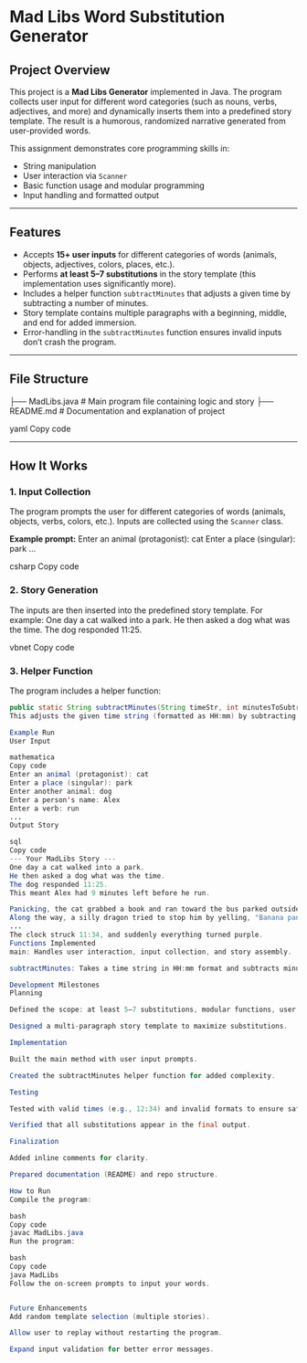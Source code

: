# Mad Libs Word Substitution Generator

## Project Overview
This project is a **Mad Libs Generator** implemented in Java. The program collects user input for different word categories (such as nouns, verbs, adjectives, and more) and dynamically inserts them into a predefined story template. The result is a humorous, randomized narrative generated from user-provided words.

This assignment demonstrates core programming skills in:
- String manipulation
- User interaction via `Scanner`
- Basic function usage and modular programming
- Input handling and formatted output

---

## Features
- Accepts **15+ user inputs** for different categories of words (animals, objects, adjectives, colors, places, etc.).
- Performs **at least 5–7 substitutions** in the story template (this implementation uses significantly more).
- Includes a helper function `subtractMinutes` that adjusts a given time by subtracting a number of minutes.
- Story template contains multiple paragraphs with a beginning, middle, and end for added immersion.
- Error-handling in the `subtractMinutes` function ensures invalid inputs don’t crash the program.

---

## File Structure
├── MadLibs.java # Main program file containing logic and story
├── README.md # Documentation and explanation of project

yaml
Copy code

---

## How It Works

### 1. Input Collection
The program prompts the user for different categories of words (animals, objects, verbs, colors, etc.). Inputs are collected using the `Scanner` class.

**Example prompt:**
Enter an animal (protagonist): cat
Enter a place (singular): park
...

csharp
Copy code

### 2. Story Generation
The inputs are then inserted into the predefined story template. For example:
One day a cat walked into a park.
He then asked a dog what was the time.
The dog responded 11:25.

vbnet
Copy code

### 3. Helper Function
The program includes a helper function:

```java
public static String subtractMinutes(String timeStr, int minutesToSubtract)
This adjusts the given time string (formatted as HH:mm) by subtracting a specified number of minutes. It demonstrates modular programming and time manipulation logic.

Example Run
User Input

mathematica
Copy code
Enter an animal (protagonist): cat
Enter a place (singular): park
Enter another animal: dog
Enter a person's name: Alex
Enter a verb: run
...
Output Story

sql
Copy code
--- Your MadLibs Story ---
One day a cat walked into a park.
He then asked a dog what was the time.
The dog responded 11:25.
This meant Alex had 9 minutes left before he run.

Panicking, the cat grabbed a book and ran toward the bus parked outside.
Along the way, a silly dragon tried to stop him by yelling, "Banana pancakes!"
...
The clock struck 11:34, and suddenly everything turned purple.
Functions Implemented
main: Handles user interaction, input collection, and story assembly.

subtractMinutes: Takes a time string in HH:mm format and subtracts minutes, ensuring proper wrap-around for hours.

Development Milestones
Planning

Defined the scope: at least 5–7 substitutions, modular functions, user prompts.

Designed a multi-paragraph story template to maximize substitutions.

Implementation

Built the main method with user input prompts.

Created the subtractMinutes helper function for added complexity.

Testing

Tested with valid times (e.g., 12:34) and invalid formats to ensure safe error handling.

Verified that all substitutions appear in the final output.

Finalization

Added inline comments for clarity.

Prepared documentation (README) and repo structure.

How to Run
Compile the program:

bash
Copy code
javac MadLibs.java
Run the program:

bash
Copy code
java MadLibs
Follow the on-screen prompts to input your words.


Future Enhancements
Add random template selection (multiple stories).

Allow user to replay without restarting the program.

Expand input validation for better error messages.
